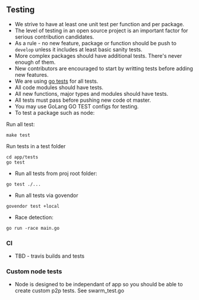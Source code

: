## Testing

- We strive to have at least one unit test per function and per package.
- The level of testing in an open source project is an important factor for serious contribution candidates.
- As a rule - no new feature, package or function should be push to `develop` unless it includes at least basic sanity tests.
- More complex packages should have additional tests. There's never enough of them.
- New contributors are encouraged to start by writting tests before adding new features.
- We are using [go tests](https://golang.org/pkg/testing/) for all tests.
- All code modules should have tests.
- All new functions, major types and modules should have tests.
- All tests must pass before pushing new code ot master.
- You may use GoLang GO TEST configs for testing.
- To test a package such as node:

Run all test:
```
make test
```

Run tests in a test folder

```
cd app/tests
go test
```

- Run all tests from proj root folder:
```
go test ./...
```

- Run all tests via govendor
```
govendor test +local
```

- Race detection:

```
go run -race main.go
```


### CI
- TBD - travis builds and tests

### Custom node tests
- Node is designed to be independant of app so you should be able to create custom p2p tests.
See swarm_test.go

